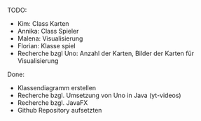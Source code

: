 TODO:
- Kim: Class Karten
- Annika: Class Spieler
- Malena: Visualisierung
- Florian: Klasse spiel
- Recherche bzgl Uno: Anzahl der Karten, Bilder der Karten für Visualisierung


Done:
- Klassendiagramm erstellen
- Recherche bzgl. Umsetzung von Uno in Java (yt-videos)
- Recherche bzgl. JavaFX
- Github Repository aufsetzten
